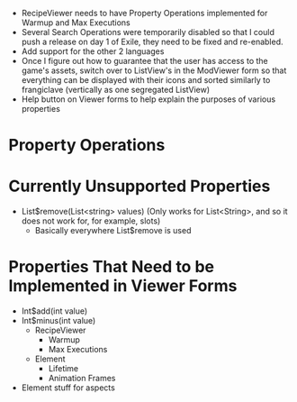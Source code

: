  - RecipeViewer needs to have Property Operations implemented for Warmup and Max Executions
 - Several Search Operations were temporarily disabled so that I could push a release on day 1 of Exile, they need to be fixed and re-enabled.
 - Add support for the other 2 languages
 - Once I figure out how to guarantee that the user has access to the game's assets, switch over to ListView's in the ModViewer form so that everything can be displayed with their icons and sorted similarly to frangiclave (vertically as one segregated ListView)
 - Help button on Viewer forms to help explain the purposes of various properties

 # Property Operations

# Currently Unsupported Properties
 - List$remove(List\<string\> values) (Only works for List\<String\>, and so it does not work for, for example, slots)
   - Basically everywhere List$remove is used

# Properties That Need to be Implemented in Viewer Forms
 - Int$add(int value)
 - Int$minus(int value)
   - RecipeViewer
     - Warmup
     - Max Executions
   - Element
     - Lifetime
     - Animation Frames
  - Element stuff for aspects